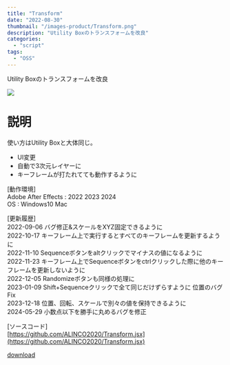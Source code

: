 ```yaml
---
title: "Transform"
date: "2022-08-30"
thumbnail: "/images-product/Transform.png"
description: "Utility Boxのトランスフォームを改良"
categories: 
  - "script"
tags:
  - "OSS"
---
```


Utility Boxのトランスフォームを改良

![](/images-product/Transform.png)

# 説明
使い方はUtility Boxと大体同じ。

- UI変更
- 自動で3次元レイヤーに
- キーフレームが打たれてても動作するように

[動作環境]  
Adobe After Effects : 2022 2023 2024  
OS : Windows10 Mac

[更新履歴]  
2022-09-06 バグ修正&スケールをXYZ固定できるように  
2022-10-17 キーフレーム上で実行するとすべてのキーフレームを更新するように  
2022-11-10 Sequenceボタンをaltクリックでマイナスの値になるように  
2022-11-23 キーフレーム上でSequenceボタンをctrlクリックした際に他のキーフレームを更新しないように  
2022-12-05 Randomizeボタンも同様の処理に  
2023-01-09 Shift+Sequenceクリックで全て同じだけずらすように 位置のバグFix  
2023-12-18 位置、回転、スケールで別々の値を保持できるように  
2024-05-29 小数点以下を勝手に丸めるバグを修正

[ソースコード]  
[https://github.com/ALINCO2020/Transform.jsx](https://github.com/ALINCO2020/Transform.jsx)

[download](/files/Transform_V1.8.zip "download")